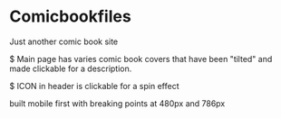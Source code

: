 # Comicbookfiles
Just another comic book site

$ Main page has varies comic book covers that have been "tilted" and made clickable for a description.

$ ICON in header is clickable for a spin effect

built mobile first with breaking points at 480px and 786px

